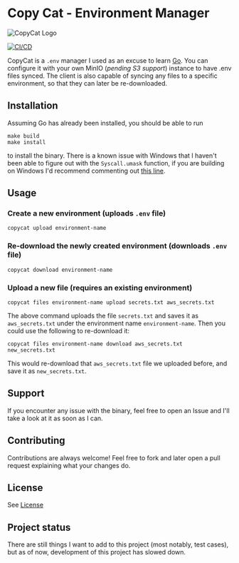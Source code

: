# Copy Cat - Environment Manager

![CopyCat Logo](https://cdn.hkr.sh/logo.png)

[![CI/CD](https://github.com/MatthewC/copycat/actions/workflows/deploy.yml/badge.svg)](https://github.com/MatthewC/copycat/actions/workflows/deploy.yml)

CopyCat is a `.env` manager I used as an excuse to learn [Go](https://go.dev). You can configure it with your own MinIO (_pending S3 support_) instance to have .env files synced. The client is also capable of syncing any files to a specific environment, so that they can later be re-downloaded.

## Installation

Assuming Go has already been installed, you should be able to run

```shell
make build
make install
```

to install the binary. There is a known issue with Windows that I haven't been able to figure out with the `Syscall.umask` function, if you are building on Windows I'd recommend commenting out [this line](https://github.com/MatthewC/copycat/blob/57f1e2ffaf36d1b4e6c9a3726af4f0ac22a11d14/commands.go#L44).

## Usage

### Create a new environment (uploads `.env` file)

```shell
copycat upload environment-name
```

### Re-download the newly created environment (downloads `.env` file)

```shell
copycat download environment-name
```

### Upload a new file (requires an existing environment)

```shell
copycat files environment-name upload secrets.txt aws_secrets.txt
```

The above command uploads the file `secrets.txt` and saves it as `aws_secrets.txt` under the environment name `environment-name`. Then you could use the following to re-download it:

```shell
copycat files environment-name download aws_secrets.txt new_secrets.txt
```

This would re-download that `aws_secrets.txt` file we uploaded before, and save it as `new_secrets.txt`.

## Support

If you encounter any issue with the binary, feel free to open an Issue and I'll take a look at it as soon as I can.

## Contributing

Contributions are always welcome! Feel free to fork and later open a pull request explaining what your changes do.

## License

See [License](LICENSE)

## Project status

There are still things I want to add to this project (most notably, test cases), but as of now, development of this project has slowed down.
